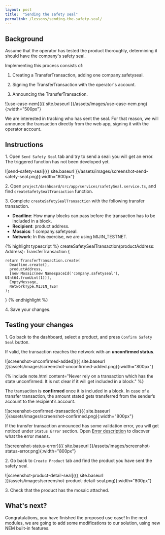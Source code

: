 ```yaml
---
layout: post
title:  "Sending the safety seal"
permalink: /lessons/sending-the-safety-seal/
---
```


## Background

Assume that the operator has tested the product thoroughly, determining it should have the company's safety seal.

Implementing this process consists of:

1) Creating a TransferTransaction, adding one company.safetyseal.

2) Signing the TransferTransaction with the operator's account.

3) Announcing the TransferTransaction.

![use-case-nem]({{ site.baseurl }}/assets/images/use-case-nem.png){:width="500px"}

We are interested in tracking who has sent the seal. For that reason, we will announce the transaction directly from the web app, signing it with the operator account.

## Instructions

1\. Open ``Send Safety Seal`` tab and try to send a seal: you will get an error. The triggered function has not been developed yet. 
 
![send-safety-seal]({{ site.baseurl }}/assets/images/screenshot-send-safety-seal.png){:width="800px"}

2\. Open ``project/dashboard/src/app/services/safetySeal.service.ts``, and find ``createSafetySealTransaction`` function.
 
3\. Complete ``createSafetySealTransaction`` with the following transfer transaction.
 
* **Deadline**: How many blocks can pass before the transaction has to be included in a block.
* **Recipient**: product address.
* **Mosaics**: 1 company.safetyseal.
* **Network**: In this exercise, we are using MIJIN_TESTNET.

{% highlight typescript %}
createSafetySealTransaction(productAddress: Address): TransferTransaction {

    return TransferTransaction.create(
      Deadline.create(),
      productAddress,
      [new Mosaic(new NamespaceId('company.safetyseal'), UInt64.fromUint(1))],
      EmptyMessage,
      NetworkType.MIJIN_TEST
    );
}
{% endhighlight %}

4\. Save your changes.

## Testing your changes
  
1\. Go back to the dashboard, select a product, and press ``Confirm Safety Seal`` button.

If valid, the transaction reaches the network with an **unconfirmed status**.

![screenshot-unconfirmed-added]({{ site.baseurl }}/assets/images/screenshot-unconfirmed-added.png){:width="800px"}

{% include note.html content="Never rely on a transaction which has the state unconfirmed. It is not clear if it will get included in a block." %}

The transaction is **confirmed** once it is included in a block. In case of a transfer transaction, the amount stated gets transferred from the sender’s account to the recipient’s account.

![screenshot-confirmed-transaction]({{ site.baseurl }}/assets/images/screenshot-confirmed.png){:width="800px"}

If the transfer transaction announced has some validation error, you will get noticed under ``Status Error`` section. Open [Error description](https://nemtech.github.io/api/websockets.html) to discover what the error means.

![screenshot-status-error]({{ site.baseurl }}/assets/images/screenshot-status-error.png){:width="800px"}

2\. Go back to ``Create Product`` tab and find the product you have sent the safety seal.

![screenshot-product-detail-seal]({{ site.baseurl }}/assets/images/screenshot-product-detail-seal.png){:width="800px"}

3\. Check that the product has the mosaic attached.

## What's next?

Congratulations, you have finished the proposed use case! In the next modules, we are going to add some modifications to our solution, using new NEM built-in features.
